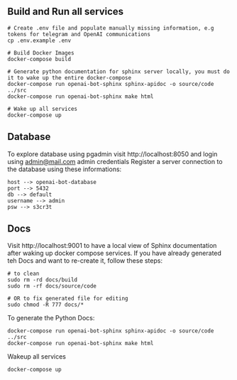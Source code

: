 ## Build and Run all services
```
# Create .env file and populate manually missing information, e.g tokens for telegram and OpenAI communications
cp .env.example .env 

# Build Docker Images
docker-compose build

# Generate python documentation for sphinx server locally, you must do it to wake up the entire docker-compose
docker-compose run openai-bot-sphinx sphinx-apidoc -o source/code ../src
docker-compose run openai-bot-sphinx make html

# Wake up all services
docker-compose up
```

## Database
To explore database using pgadmin visit http://localhost:8050 and login using admin@mail.com admin credentials
Register a server connection to the database using these informations:
```
host --> openai-bot-database
port --> 5432
db --> default
username --> admin
psw --> s3cr3t
```

## Docs
Visit http://localhost:9001 to have a local view of Sphinx documentation after waking up docker compose services.
If you have already generated teh Docs and want to re-create it, follow these steps:
```
# to clean
sudo rm -rd docs/build
sudo rm -rf docs/source/code

# OR to fix generated file for editing 
sudo chmod -R 777 docs/*
```

To generate the Python Docs:
```
docker-compose run openai-bot-sphinx sphinx-apidoc -o source/code ../src
docker-compose run openai-bot-sphinx make html 
```

Wakeup all services
```
docker-compose up
```
